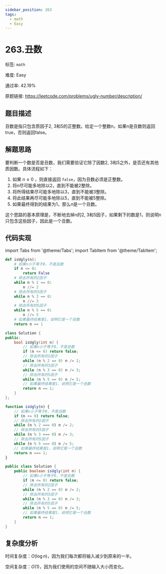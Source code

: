 ```yaml
---
sidebar_position: 263
tags:
  - math
  - Easy
---
```


# 263.丑数

标签: `math`

难度: Easy

通过率: 42.19%

原题链接: https://leetcode.com/problems/ugly-number/description/

## 题目描述
丑数是指只包含质因子2, 3和5的正整数。给定一个整数n，如果n是丑数则返回true，否则返回false。

## 解题思路
要判断一个数是否是丑数，我们需要验证它除了因数2, 3和5之外，是否还有其他质因数。具体流程如下：

1. 如果 $n \leq 0$ ，则直接返回 `false`，因为丑数必须是正整数。
2. 将$n$尽可能多地除以2，直到不能被2整除。
3. 将所得结果尽可能多地除以3，直到不能被3整除。
4. 将此结果再尽可能多地除以5，直到不能被5整除。
5. 如果最终得到的结果为1，那么$n$是一个丑数。

这个思路的基本原理是，不断地去掉n的2, 3和5因子，如果剩下的数是1，则说明n只包含这些因子，因此是一个丑数。

## 代码实现
import Tabs from '@theme/Tabs';
import TabItem from '@theme/TabItem';

<Tabs>
<TabItem value="python" label="Python">

```python
def isUgly(n):
    # 如果n小于等于0，不是丑数
    if n <= 0:
        return False
    # 除去所有的2因子
    while n % 2 == 0:
        n //= 2
    # 除去所有的3因子
    while n % 3 == 0:
        n //= 3
    # 除去所有的5因子
    while n % 5 == 0:
        n //= 5
    # 如果最终结果是1，说明它是一个丑数
    return n == 1
```

</TabItem>
<TabItem value="cpp" label="C++">

```cpp
class Solution {
public:
    bool isUgly(int n) {
        // 如果n小于等于0，不是丑数
        if (n <= 0) return false;
        // 除去所有的2因子
        while (n % 2 == 0) n /= 2;
        // 除去所有的3因子
        while (n % 3 == 0) n /= 3;
        // 除去所有的5因子
        while (n % 5 == 0) n /= 5;
        // 如果最终结果是1，说明它是一个丑数
        return n == 1;
    }
};
```

</TabItem>
<TabItem value="javascript" label="JavaScript">

```javascript
function isUgly(n) {
    // 如果n小于等于0，不是丑数
    if (n <= 0) return false;
    // 除去所有的2因子
    while (n % 2 === 0) n /= 2;
    // 除去所有的3因子
    while (n % 3 === 0) n /= 3;
    // 除去所有的5因子
    while (n % 5 === 0) n /= 5;
    // 如果最终结果是1，说明它是一个丑数
    return n === 1;
}
```

</TabItem>
<TabItem value="java" label="Java">

```java
public class Solution {
    public boolean isUgly(int n) {
        // 如果n小于等于0，不是丑数
        if (n <= 0) return false;
        // 除去所有的2因子
        while (n % 2 == 0) n /= 2;
        // 除去所有的3因子
        while (n % 3 == 0) n /= 3;
        // 除去所有的5因子
        while (n % 5 == 0) n /= 5;
        // 如果最终结果是1，说明它是一个丑数
        return n == 1;
    }
}
```

</TabItem>
</Tabs>

## 复杂度分析
时间复杂度：$O(\log n)$，因为我们每次都将输入减少到原来的一半。  
  
空间复杂度：$O(1)$，因为我们使用的空间不随输入大小而变化。
